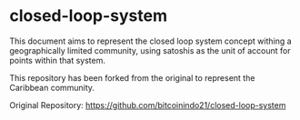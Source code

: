# closed-loop-system

This document aims to represent the closed loop system concept withing a geographically limited community, using satoshis as the unit of account for points within that system.

This repository has been forked from the original to represent the Caribbean community.

Original Repository: https://github.com/bitcoinindo21/closed-loop-system
